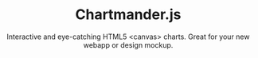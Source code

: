 <h1 align="center">Chartmander.js</h1>
<p align="center">Interactive and eye-catching HTML5 &lt;canvas> charts. Great for your new webapp or design mockup.
</p>
